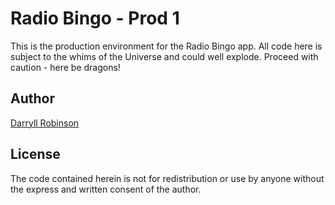 # Radio Bingo - Prod 1
This is the production environment for the Radio Bingo app. All code here is subject to the whims of the Universe and could well explode. Proceed with caution - here be dragons!

## Author

[Darryll Robinson](https://www.flyingcrowmedia.com)

## License

The code contained herein is not for redistribution or use by anyone without the express and written consent of the author.
